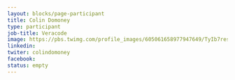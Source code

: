 ```yaml
---
layout: blocks/page-participant
title: Colin Domoney
type: participant
job-title: Veracode
image: https://pbs.twimg.com/profile_images/605061658977947649/TyIb7res_400x400.png
linkedin:
twiter: colindomoney
facebook:
status: empty
---
```


<!-- put more details about participant here -->
